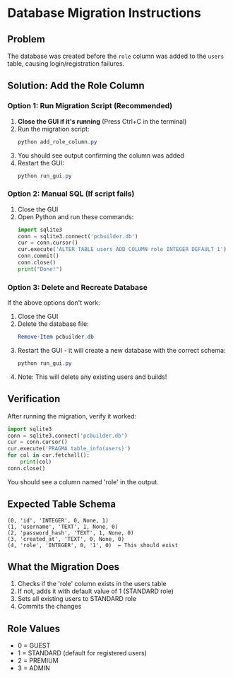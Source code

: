 # Database Migration Instructions

## Problem
The database was created before the `role` column was added to the `users` table, causing login/registration failures.

## Solution: Add the Role Column

### Option 1: Run Migration Script (Recommended)
1. **Close the GUI if it's running** (Press Ctrl+C in the terminal)
2. Run the migration script:
   ```powershell
   python add_role_column.py
   ```
3. You should see output confirming the column was added
4. Restart the GUI:
   ```powershell
   python run_gui.py
   ```

### Option 2: Manual SQL (If script fails)
1. Close the GUI
2. Open Python and run these commands:
   ```python
   import sqlite3
   conn = sqlite3.connect('pcbuilder.db')
   cur = conn.cursor()
   cur.execute('ALTER TABLE users ADD COLUMN role INTEGER DEFAULT 1')
   conn.commit()
   conn.close()
   print("Done!")
   ```

### Option 3: Delete and Recreate Database
If the above options don't work:

1. Close the GUI
2. Delete the database file:
   ```powershell
   Remove-Item pcbuilder.db
   ```
3. Restart the GUI - it will create a new database with the correct schema:
   ```powershell
   python run_gui.py
   ```
4. Note: This will delete any existing users and builds!

## Verification

After running the migration, verify it worked:

```python
import sqlite3
conn = sqlite3.connect('pcbuilder.db')
cur = conn.cursor()
cur.execute('PRAGMA table_info(users)')
for col in cur.fetchall():
    print(col)
conn.close()
```

You should see a column named 'role' in the output.

## Expected Table Schema

```
(0, 'id', 'INTEGER', 0, None, 1)
(1, 'username', 'TEXT', 1, None, 0)
(2, 'password_hash', 'TEXT', 1, None, 0)
(3, 'created_at', 'TEXT', 0, None, 0)
(4, 'role', 'INTEGER', 0, '1', 0)  ← This should exist
```

## What the Migration Does

1. Checks if the 'role' column exists in the users table
2. If not, adds it with default value of 1 (STANDARD role)
3. Sets all existing users to STANDARD role
4. Commits the changes

## Role Values

- 0 = GUEST
- 1 = STANDARD (default for registered users)
- 2 = PREMIUM
- 3 = ADMIN
